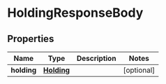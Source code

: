 # HoldingResponseBody

## Properties
Name | Type | Description | Notes
------------ | ------------- | ------------- | -------------
**holding** | [**Holding**](Holding.md) |  | [optional] 


